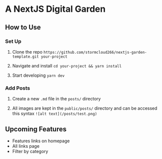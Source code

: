 # A NextJS Digital Garden

## How to Use

### Set Up

1. Clone the repo
   `https://github.com/stormcloud266/nextjs-garden-template.git your-project`

2. Navigate and install
   `cd your-project && yarn install`

3. Start developing
   `yarn dev`

### Add Posts

1. Create a new `.md` file in the `posts/` directory

2. All images are kept in the `public/posts/` directory and can be accessed this syntax `![alt text](/posts/test.png)`

## Upcoming Features

- Features links on homepage
- All links page
- Filter by category
